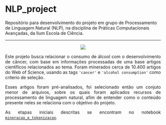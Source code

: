 <h1> NLP_project </h1>

<p aling="justify">Repositório para desenvolvimento do projeto em grupo de Processamento de Linguagem Natural (NLP), na disciplina de Práticas Computacionais Avançadas, da Ilum Escola de Ciência.</p>

<hr>

<p align="center"><img src="https://github.com/aaaaclarinha/NLP_project/assets/106619091/d9b74878-08c3-46ff-aecf-d6bc6c703f3e"></p>

<p align="justify">Este projeto busca relacionar o consumo de álcool com o desenvolvimento de câncer, com base em informações processadas de uma base artigos científicos relacionados ao tema. Foram minerados cerca de 10.400 artigos do Web of Science, usando as tags <code>'cancer'</code> e <code>'alcohol consumption'</code> como críterio de seleção.</p>

<p align="justify">Esses artigos foram pré-analisados, foi selecionado então um conjuto menor de arquivos, sobre os quais foram aplicados recursos de processamento de linguagem natural, afim de entender como o conteúdo presente neles se relaciona com o objetivo do projeto. </p> 

<p align="justify">As etapas iniciais descritas se encontram no notebook <code><a href="https://github.com/aaaaclarinha/NLP_project/blob/main/mineracao_e_tokenizacao.ipynb">mineracao_e_tokenizacao</a></code>. </p>

